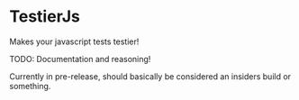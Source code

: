 # TestierJs
Makes your javascript tests testier!

TODO: Documentation and reasoning!

Currently in pre-release, should basically be considered an insiders build or something.